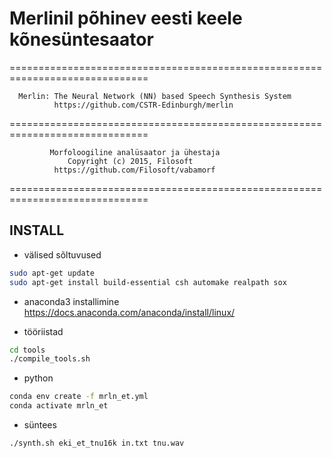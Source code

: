 # Merlinil põhinev eesti keele kõnesüntesaator

==============================================================================

      Merlin: The Neural Network (NN) based Speech Synthesis System
              https://github.com/CSTR-Edinburgh/merlin

==============================================================================

             Morfoloogiline analüsaator ja ühestaja                
                 Copyright (c) 2015, Filosoft                      
              https://github.com/Filosoft/vabamorf                 

==============================================================================
## INSTALL

- välised sõltuvused
```sh
sudo apt-get update
sudo apt-get install build-essential csh automake realpath sox
```

- anaconda3 installimine https://docs.anaconda.com/anaconda/install/linux/

- tööriistad
```sh
cd tools
./compile_tools.sh
```

- python
```sh
conda env create -f mrln_et.yml
conda activate mrln_et
```

- süntees
```sh
./synth.sh eki_et_tnu16k in.txt tnu.wav
```


